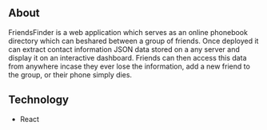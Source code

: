 
## About


FriendsFinder is a web application which serves as an online phonebook directory which can beshared between a group of friends. Once deployed it can extract contact information JSON data stored on a any server and display it on an interactive dashboard. Friends can then access this data from anywhere incase they ever lose the information, add a new friend to the group, or their phone simply dies.



## Technology 

- React 
